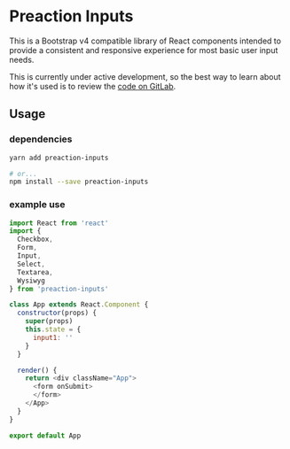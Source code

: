 # Preaction Inputs

This is a Bootstrap v4 compatible library of React components intended to provide a consistent and responsive experience for most basic user input needs.

This is currently under active development, so the best way to learn about how it's used is to review the [code on GitLab](https://gitlab.com/drelyn86/preaction-inputs/blob/master/src/App.js).

## Usage

### dependencies

```bash
yarn add preaction-inputs

# or...
npm install --save preaction-inputs
```

### example use

```javascript
import React from 'react'
import {
  Checkbox,
  Form,
  Input,
  Select,
  Textarea,
  Wysiwyg
} from 'preaction-inputs'

class App extends React.Component {
  constructor(props) {
    super(props)
    this.state = {
      input1: ''
    }
  }

  render() {
    return <div className="App">
      <form onSubmit>
      </form>
    </App>
  }
}

export default App
```
